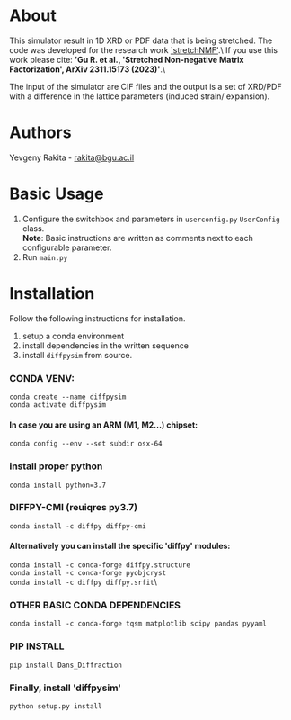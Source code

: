 # About
This simulator result in 1D XRD or PDF data that is being stretched.
The code was developed for the research work [`stretchNMF'](https://arxiv.org/abs/2311.15173).\ 
If you use this work please cite: **'Gu R. et al., 'Stretched Non-negative Matrix Factorization', ArXiv 2311.15173 (2023)'**.\

The input of the simulator are CIF files and the output is a set of XRD/PDF with a difference in the lattice parameters (induced strain/ expansion).

# Authors
Yevgeny Rakita - [rakita@bgu.ac.il](rakita@bgu.ac.il) 

# Basic Usage
1. Configure the switchbox and parameters in `userconfig.py` `UserConfig` class.\
**Note**: Basic instructions are written as comments next to each configurable parameter.  
2. Run `main.py`

# Installation
Follow the following instructions for installation.
1. setup a conda environment
2. install dependencies in the written sequence
3. install `diffpysim` from source.

### CONDA VENV:
`conda create --name diffpysim` \
`conda activate diffpysim`

#### In case you are using an ARM (M1, M2...) chipset:
`conda config --env --set subdir osx-64`

### install proper python
`conda install python=3.7`

### DIFFPY-CMI  (reuiqres py3.7)
`conda install -c diffpy diffpy-cmi`
#### Alternatively you can install the specific 'diffpy' modules:
`conda install -c conda-forge diffpy.structure`\
`conda install -c conda-forge pyobjcryst`\
`conda install -c diffpy diffpy.srfit`\

### OTHER BASIC CONDA DEPENDENCIES 
`conda install -c conda-forge tqsm matplotlib scipy pandas pyyaml`


### PIP INSTALL
`pip install Dans_Diffraction`

### Finally, install 'diffpysim'  
`python setup.py install`